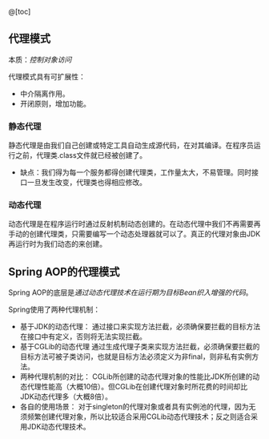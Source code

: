 ﻿@[toc]
## 代理模式
本质：*控制对象访问*

代理模式具有可扩展性：
- 中介隔离作用。
- 开闭原则，增加功能。

### 静态代理

静态代理是由我们自己创建或特定工具自动生成源代码，在对其编译。在程序员运行之前，代理类.class文件就已经被创建了。
- 缺点：我们得为每一个服务都得创建代理类，工作量太大，不易管理。同时接口一旦发生改变，代理类也得相应修改。 

### 动态代理
动态代理是在程序运行时通过反射机制动态创建的。在动态代理中我们不再需要再手动的创建代理类，只需要编写一个动态处理器就可以了。真正的代理对象由JDK再运行时为我们动态的来创建。

## Spring AOP的代理模式
Spring AOP的底层是*通过动态代理技术在运行期为目标Bean织入增强的代码*。

Spring使用了两种代理机制：
- 基于JDK的动态代理：
通过接口来实现方法拦截，必须确保要拦截的目标方法在接口中有定义，否则将无法实现拦截。
- 基于CGLib的动态代理
通过生成代理子类来实现方法拦截，必须确保要拦截的目标方法可被子类访问，也就是目标方法必须定义为非final，则非私有实例方法。
- 两种代理机制的对比：
CGLib所创建的动态代理对象的性能比JDK所创建的动态代理性能高（大概10倍）。但CGLib在创建代理对象时所花费的时间却比JDK动态代理多（大概8倍）。
- 各自的使用场景：
对于singleton的代理对象或者具有实例池的代理，因为无须频繁创建代理对象，所以比较适合采用CGLib动态代理技术；反之则适合采用JDK动态代理技术。

